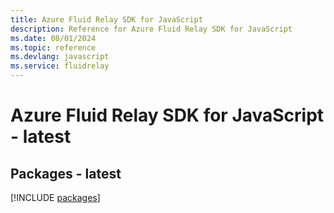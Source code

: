 ```yaml
---
title: Azure Fluid Relay SDK for JavaScript
description: Reference for Azure Fluid Relay SDK for JavaScript
ms.date: 08/01/2024
ms.topic: reference
ms.devlang: javascript
ms.service: fluidrelay
---
```

# Azure Fluid Relay SDK for JavaScript - latest
## Packages - latest
[!INCLUDE [packages](fluid-relay-index.md)]